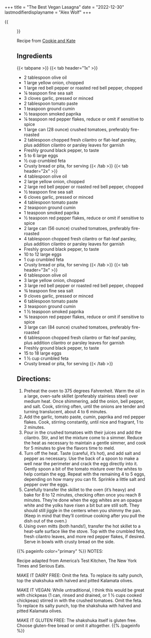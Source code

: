 +++
title = "The Best Vegan Lasagna"
date = "2022-12-30"
lastmodifierdisplayname = "Alex Wolf"
+++

{{<figure src="images/best-shakshuka-recipe-3-768x1154.jpg">}}

Recipe from [Cookie and Kate](https://cookieandkate.com/foolproof-shakshuka-recipe/#tasty-recipes-32898-jump-target)

## Ingredients

{{< tabpane >}}
{{< tab header="1x" >}}
* 2 tablespoon olive oil
* 1 large yellow onion, chopped
* 1 large red bell pepper or roasted red bell pepper, chopped
* ¼ teaspoon fine sea salt
* 3 cloves garlic, pressed or minced
* 2 tablespoon tomato paste
* 1 teaspoon ground cumin
* ½ teaspoon smoked paprika
* ¼ teaspoon red pepper flakes, reduce or omit if sensitive to spice
* 1 large can (28 ounce) crushed tomatoes, preferably fire-roasted
* 2 tablespoon chopped fresh cilantro or flat-leaf parsley, plus addition cilantro or parsley leaves for garnish
* Freshly ground black pepper, to taste
* 5 to 6 large eggs
* ½ cup crumbled feta
* Crusty bread or pita, for serving
{{< /tab >}}
{{< tab header="2x" >}}
* 4 tablespoon olive oil
* 2 large yellow onion, chopped
* 2 large red bell pepper or roasted red bell pepper, chopped
* ½ teaspoon fine sea salt
* 6 cloves garlic, pressed or minced
* 4 tablespoon tomato paste
* 2 teaspoon ground cumin
* 1 teaspoon smoked paprika
* ½ teaspoon red pepper flakes, reduce or omit if sensitive to spice
* 2 large can (56 ounce) crushed tomatoes, preferably fire-roasted
* 4 tablespoon chopped fresh cilantro or flat-leaf parsley, plus addition cilantro or parsley leaves for garnish
* Freshly ground black pepper, to taste
* 10 to 12 large eggs
* 1 cup crumbled feta
* Crusty bread or pita, for serving
{{< /tab >}}
{{< tab header="3x" >}}
* 6 tablespoon olive oil
* 3 large yellow onion, chopped
* 3 large red bell pepper or roasted red bell pepper, chopped
* ¾ teaspoon fine sea salt
* 9 cloves garlic, pressed or minced
* 6 tablespoon tomato paste
* 3 teaspoon ground cumin
* 1 ½ teaspoon smoked paprika
* ¾ teaspoon red pepper flakes, reduce or omit if sensitive to spice
* 3 large can (84 ounce) crushed tomatoes, preferably fire-roasted
* 6 tablespoon chopped fresh cilantro or flat-leaf parsley, plus addition cilantro or parsley leaves for garnish
* Freshly ground black pepper, to taste
* 15 to 18 large eggs
* 1 ½ cup crumbled feta
* Crusty bread or pita, for serving
{{< /tab >}}

## Directions:
1. Preheat the oven to 375 degrees Fahrenheit. Warm the oil in a large, oven-safe skillet (preferably stainless steel) over medium heat. Once shimmering, add the onion, bell pepper, and salt. Cook, stirring often, until the onions are tender and turning translucent, about 4 to 6 minutes.
1. Add the garlic, tomato paste, cumin, paprika and red pepper flakes. Cook, stirring constantly, until nice and fragrant, 1 to 2 minutes.
1. Pour in the crushed tomatoes with their juices and add the cilantro. Stir, and let the mixture come to a simmer. Reduce the heat as necessary to maintain a gentle simmer, and cook for 5 minutes to give the flavors time to meld.
1. Turn off the heat. Taste (careful, it’s hot), and add salt and pepper as necessary. Use the back of a spoon to make a well near the perimeter and crack the egg directly into it. Gently spoon a bit of the tomato mixture over the whites to help contain the egg. Repeat with the remaining 4 to 5 eggs, depending on how many you can fit. Sprinkle a little salt and pepper over the eggs.
1. Carefully transfer the skillet to the oven (it’s heavy) and bake for 8 to 12 minutes, checking often once you reach 8 minutes. They’re done when the egg whites are an opaque white and the yolks have risen a bit but are still soft. They should still jiggle in the centers when you shimmy the pan. (Keep in mind that they’ll continue cooking after you pull the dish out of the oven.)
1. Using oven mitts (both hands!), transfer the hot skillet to a heat-safe surface like the stove. Top with the crumbled feta, fresh cilantro leaves, and more red pepper flakes, if desired. Serve in bowls with crusty bread on the side.

{{% pageinfo color="primary" %}}
NOTES:

Recipe adapted from America’s Test Kitchen, The New York Times and Serious Eats.

MAKE IT DAIRY FREE: Omit the feta. To replace its salty punch, top the shakshuka with halved and pitted Kalamata olives.

MAKE IT VEGAN: While untraditional, I think this would be great with chickpeas (1 can, rinsed and drained, or 1 ½ cups cooked chickpeas) stirred in with the crushed tomatoes. Omit the feta. To replace its salty punch, top the shakshuka with halved and pitted Kalamata olives.

MAKE IT GLUTEN FREE: The shakshuka itself is gluten free. Choose gluten-free bread or omit it altogether.
{{% /pageinfo %}}
